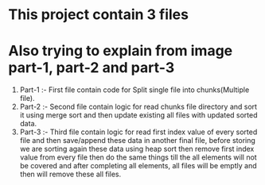 # This project contain 3 files
# Also trying to explain from image part-1, part-2 and part-3

  1. Part-1 :- First file contain code for Split single file into chunks(Multiple file).
  2. Part-2 :- Second file contain logic for read chunks file directory and sort it using merge sort and then update existing all files with updated sorted data.
  3. Part-3 :- Third file contain logic for read first index value of every sorted file and then save/append these data in another final file, before storing 
                we are sorting again these data using heap sort then remove first index value
                from every file then do the same things till the all elements will not be covered and after completing all elements, all files will be emptly and then 
                will remove these all files.
                
                
